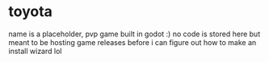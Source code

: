 # toyota
name is a placeholder, pvp game built in godot :) no code is stored here but meant to be hosting game releases before i can figure out how to make an install wizard lol
